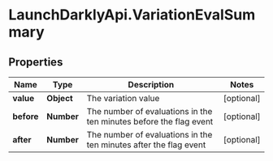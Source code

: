 # LaunchDarklyApi.VariationEvalSummary

## Properties

Name | Type | Description | Notes
------------ | ------------- | ------------- | -------------
**value** | **Object** | The variation value | [optional] 
**before** | **Number** | The number of evaluations in the ten minutes before the flag event | [optional] 
**after** | **Number** | The number of evaluations in the ten minutes after the flag event | [optional] 


